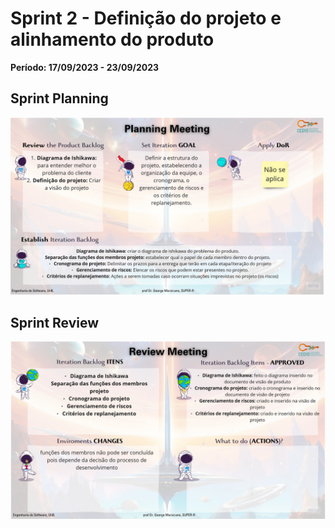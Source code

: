 # Sprint 2 - Definição do projeto e alinhamento do produto

**Período: 17/09/2023 - 23/09/2023**

## Sprint Planning

![Sprint Planning da sprint 2](../../assets/templates_reunioes_sprint/sprint2/planning.jpg)

## Sprint Review

![Sprint Review da sprint 2](../../assets/templates_reunioes_sprint/sprint2/review.jpg)

<!-- ## Sprint Retrospective

![Sprint Retrospective da sprint 0](../../assets/templates_reunioes_sprint/Sprint_Retrospective11_11.png) -->